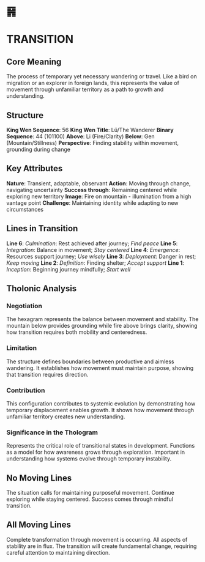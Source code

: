 # ䷷
# TRANSITION

## Core Meaning
The process of temporary yet necessary wandering or travel. Like a bird on migration or an explorer in foreign lands, this represents the value of movement through unfamiliar territory as a path to growth and understanding.

## Structure
**King Wen Sequence**: 56
**King Wen Title**: Lü/The Wanderer
**Binary Sequence**: 44 (101100)
**Above**: Li (Fire/Clarity)
**Below**: Gen (Mountain/Stillness)
**Perspective**: Finding stability within movement, grounding during change

## Key Attributes
**Nature**: Transient, adaptable, observant
**Action**: Moving through change, navigating uncertainty
**Success through**: Remaining centered while exploring new territory
**Image**: Fire on mountain - illumination from a high vantage point
**Challenge**: Maintaining identity while adapting to new circumstances

## Lines in Transition
**Line 6**: *Culmination*: Rest achieved after journey; *Find peace*
**Line 5**: *Integration*: Balance in movement; *Stay centered*
**Line 4**: *Emergence*: Resources support journey; *Use wisely*
**Line 3**: *Deployment*: Danger in rest; *Keep moving*
**Line 2**: *Definition*: Finding shelter; *Accept support*
**Line 1**: *Inception*: Beginning journey mindfully; *Start well*

## Tholonic Analysis
### Negotiation
The hexagram represents the balance between movement and stability. The mountain below provides grounding while fire above brings clarity, showing how transition requires both mobility and centeredness.

### Limitation
The structure defines boundaries between productive and aimless wandering. It establishes how movement must maintain purpose, showing that transition requires direction.

### Contribution
This configuration contributes to systemic evolution by demonstrating how temporary displacement enables growth. It shows how movement through unfamiliar territory creates new understanding.

### Significance in the Thologram
Represents the critical role of transitional states in development. Functions as a model for how awareness grows through exploration. Important in understanding how systems evolve through temporary instability.

## No Moving Lines
The situation calls for maintaining purposeful movement. Continue exploring while staying centered. Success comes through mindful transition.

## All Moving Lines
Complete transformation through movement is occurring. All aspects of stability are in flux. The transition will create fundamental change, requiring careful attention to maintaining direction.